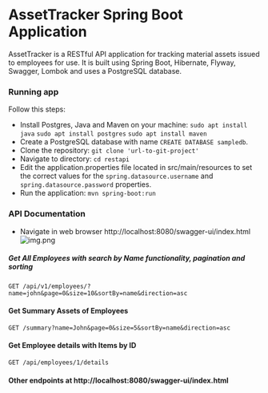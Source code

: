 # AssetTracker Spring Boot Application

AssetTracker is a RESTful API application for tracking material assets issued to employees for use.
It is built using Spring Boot, Hibernate, Flyway, Swagger, Lombok and uses a PostgreSQL database.

### Running app
Follow this steps:

* Install Postgres, Java and Maven on your machine:
```sudo apt install java```
```sudo apt install postgres```
```sudo apt install maven```
* Create a PostgreSQL database with name ```CREATE DATABASE sampledb```.
* Clone the repository: ```git clone 'url-to-git-project'```
* Navigate to directory: ```cd restapi```
* Edit the application.properties file located in src/main/resources to set the correct values for the ```spring.datasource.username``` and ```spring.datasource.password``` properties.
* Run the application:  ```mvn spring-boot:run```



### API Documentation

* Navigate in web browser http://localhost:8080/swagger-ui/index.html
  ![img.png](img.png)


##### Get All Employees with search by Name functionality, pagination and sorting

```
GET /api/v1/employees/?name=john&page=0&size=10&sortBy=name&direction=asc
```

#### Get Summary Assets of Employees
```
GET /summary?name=John&page=0&size=5&sortBy=name&direction=asc
```

#### Get Employee details with Items by ID
```
GET /api/employees/1/details

```

#### Other endpoints at http://localhost:8080/swagger-ui/index.html

